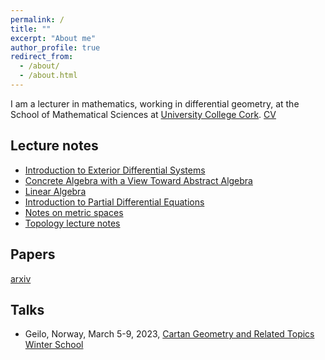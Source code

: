 ```yaml
---
permalink: /
title: ""
excerpt: "About me"
author_profile: true
redirect_from: 
  - /about/
  - /about.html
---
```


I am a lecturer in mathematics, working in differential geometry, at the School of Mathematical Sciences at [University College Cork](https://www.ucc.ie/en/matsci/). [CV](https://ben-mckay.github.io/benmckay.github.io/files/CV.pdf)

## Lecture notes
* [Introduction to Exterior Differential Systems](http://libgen.rs/book/index.php?md5=BCEA58B7AB2893AD75C8764DC83A786C)
* [Concrete Algebra with a View Toward Abstract Algebra](http://libgen.rs/book/index.php?md5=7D904040FBECFD762599082483D587B9)
* [Linear Algebra](http://libgen.rs/book/index.php?md5=C6CEB42E0DB77595DCC33EE17A44F44B)
* [Introduction to Partial Differential Equations](https://ben-mckay.github.io/benmckay.github.io/files/introduction-to-partial-differential-equations.pdf)
* [Notes on metric spaces](https://ben-mckay.github.io/benmckay.github.io/files/metric-spaces-notes.pdf)
* [Topology lecture notes](https://ben-mckay.github.io/benmckay.github.io/files/topology-lecture-notes.pdf)

## Papers
[arxiv](https://arxiv.org/search/?query=mckay_b_1&searchtype=all&source=header)

## Talks
* Geilo, Norway, March 5-9, 2023, [Cartan Geometry and Related Topics Winter School](https://sites.google.com/view/cartan-geometry-geilo2023/)




